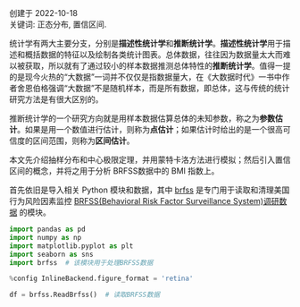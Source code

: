 创建于 2022-10-18<br>
关键词: 正态分布, 置信区间.

统计学有两大主要分支，分别是**描述性统计学**和**推断统计学**。**描述性统计学**用于描述和概括数据的特征以及绘制各类统计图表。总体数据，往往因为数据量太大而难以被获取，所以就有了通过较小的样本数据推测总体特性的**推断统计学**。值得一提的是现今火热的“大数据”一词并不仅仅是指数据量大，在《大数据时代》一书中作者舍恩伯格强调“大数据”不是随机样本，而是所有数据，即总体，这与传统的统计研究方法是有很大区别的。

推断统计学的一个研究方向就是用样本数据估算总体的未知参数，称之为**参数估计**。如果是用一个数值进行估计，则称为**点估计**；如果估计时给出的是一个很高可信度的区间范围，则称为**区间估计**。

本文先介绍抽样分布和中心极限定理，并用蒙特卡洛方法进行模拟；然后引入置信区间的概念，并将之用于分析 BRFSS数据中的 BMI 指数上。

首先依旧是导入相关 Python 模块和数据，其中 [brfss](https://github.com/fishstar/Exploratory-Data-Analysis/blob/master/brfss.py) 是专门用于读取和清理美国行为风险因素监控 [BRFSS(Behavioral Risk Factor Surveillance System)调研数据](https://www.cdc.gov/brfss/annual_data/annual_2015.html) 的模块。

```python
import pandas as pd
import numpy as np
import matplotlib.pyplot as plt
import seaborn as sns
import brfss  # 该模块用于处理BRFSS数据

%config InlineBackend.figure_format = 'retina'

df = brfss.ReadBrfss()  # 读取BRFSS数据
```

